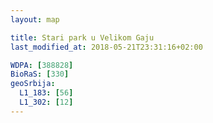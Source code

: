 ```yaml
---
layout: map

title: Stari park u Velikom Gaju
last_modified_at: 2018-05-21T23:31:16+02:00

WDPA: [388828]
BioRaS: [330]
geoSrbija:
  L1_183: [56]
  L1_302: [12]
---
```

